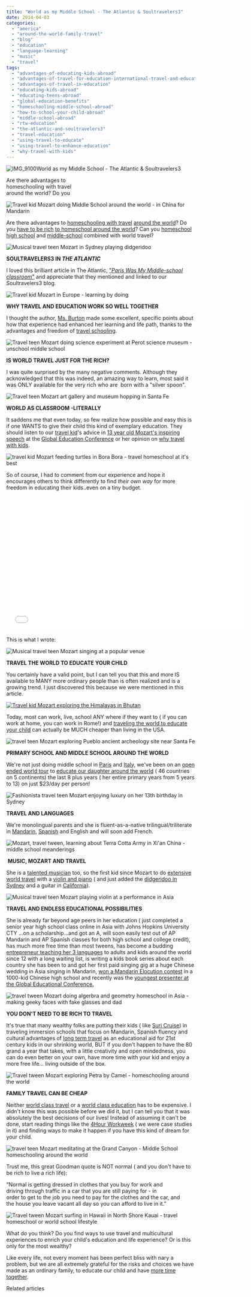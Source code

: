 ```yaml
---
title: "World as my Middle School - The Atlantic & Soultravelers3"
date: 2014-04-03
categories: 
  - "america"
  - "around-the-world-family-travel"
  - "blog"
  - "education"
  - "language-learning"
  - "music"
  - "travel"
tags: 
  - "advantages-of-educating-kids-abroad"
  - "advantages-of-travel-for-education-international-travel-and-education"
  - "advantages-of-travel-in-education"
  - "educating-kids-abroad"
  - "educating-teens-abroad"
  - "global-education-benefits"
  - "homeschooling-middle-school-abroad"
  - "how-to-school-your-child-abroad"
  - "middle-school-abroad"
  - "rtw-education"
  - "the-atlantic-and-soultravelers3"
  - "travel-education"
  - "using-travel-to-educate"
  - "using-travel-to-enhance-education"
  - "why-travel-with-kids"
---
```


![IMG_9100](https://pub-ac94b3f306b24c0dba4238943c97f2e1.r2.dev/6a00e5502a9507883301a5118c8aad970c.jpg)World as my Middle School - 
The Atlantic & Soultravelers3  
  
Are there advantages to  
homeschooling with travel  
around the world? Do you

<!--more-->  
![Travel kid Mozart doing Middle School around the world - in China for Mandarin ](https://pub-ac94b3f306b24c0dba4238943c97f2e1.r2.dev/6a00e5502a9507883301a73d989c1c970d.png)  
  
Are there advantages to [homeschooling with travel](https://pub-ac94b3f306b24c0dba4238943c97f2e1.r2.dev/2010/03/long-term-family-travel-homeschool-roadschool-world-school-digitalnomad-lifestyle-design-virtual-.html "homeschooling with travel ") [around the world](https://pub-ac94b3f306b24c0dba4238943c97f2e1.r2.dev/2012/12/around-the-world-family-travel.html "traveling around the world")? Do you [have to be rich](https://pub-ac94b3f306b24c0dba4238943c97f2e1.r2.dev/2012/09/do-you-have-to-be-rich-like-suri-cruise-to-world-school-learn-mandarin-.html "do you have to be rich to travel") [to homeschool around the world](https://pub-ac94b3f306b24c0dba4238943c97f2e1.r2.dev/2010/04/family-travel-homeschool-education-global-students-lifestyle-design-location-independent-4hww-around.html "homeschool around the world")? Can you [homeschool high school](https://pub-ac94b3f306b24c0dba4238943c97f2e1.r2.dev/2013/07/homeschool-high-school-and-world-travel.html "homeschool high school ") and [middle-school](https://pub-ac94b3f306b24c0dba4238943c97f2e1.r2.dev/2014/02/home-school-science-unschool-and-world-school-tips.html "homeschool science tips for middle school kids") combined with world travel?  
  
![Musical travel teen Mozart in Sydney playing didgeridoo](https://pub-ac94b3f306b24c0dba4238943c97f2e1.r2.dev/6a00e5502a9507883301a3fcddc1e1970b.png)  
  
**SOULTRAVELERS3 IN _THE ATLANTIC_**  
  
I loved this brilliant article in The Atlantic, ["_Paris Was My Middle-school classroom_"](http://www.theatlantic.com/education/archive/2013/11/paris-was-my-middle-school-classroom/281489/ "PARIS WAS MY MIDDLE-SCHOOL CLASSROOM") and appreciate that they mentioned and linked to our Soultravelers3 blog.  
  
![Travel kid Mozart in Europe - learning by doing](https://pub-ac94b3f306b24c0dba4238943c97f2e1.r2.dev/6a00e5502a9507883301a5118d6c89970c.png)  
  
**WHY TRAVEL AND EDUCATION WORK SO WELL TOGETHER**  
  
I thought the author, [Ms. Burton](http://www.theatlantic.com/tara-isabella-burton/ "author tara isabella burton") made some excellent, specific points about how that experience had enhanced her learning and life path, thanks to the advantages and freedom of [travel schooling](https://pub-ac94b3f306b24c0dba4238943c97f2e1.r2.dev/2012/09/how-to-homeschool-through-travel-with-a-gifted-child-.html "homeschooling gifted child through travel").  
  
![Travel teen Mozart doing science experiment at Perot science museum - unschool middle school](https://pub-ac94b3f306b24c0dba4238943c97f2e1.r2.dev/6a00e5502a9507883301a73d989cf5970d.png)  
  
**IS WORLD TRAVEL JUST FOR THE RICH?**  
  
I was quite surprised by the many negative comments. Although they acknowledged that this was indeed, an amazing way to learn, most said it was ONLY available for the very rich who are  born with a "silver spoon".  
  
![Travel teen Mozart art gallery and museum hopping  in Santa Fe](https://pub-ac94b3f306b24c0dba4238943c97f2e1.r2.dev/6a00e5502a9507883301a3fcddc371970b.png)  
  
**WORLD AS CLASSROOM -LITERALLY**  
  
It saddens me that even today, so few realize how possible and easy this is if one WANTS to give their child this kind of exemplary education. They should listen to our [travel kid](https://pub-ac94b3f306b24c0dba4238943c97f2e1.r2.dev/2013/09/the-most-well-traveled-child-in-the-whole-world.html "Mozart - most well traveled kid")'s advice in [13 year old Mozart's inspiring speech](https://pub-ac94b3f306b24c0dba4238943c97f2e1.r2.dev/2013/12/kid-world-citizens-inspiring-speech-at-global-education-conference.html "Mozart's inspiring speech at Global education conference") at the [Global Education Conference](https://pub-ac94b3f306b24c0dba4238943c97f2e1.r2.dev/2013/12/trilingual-mozart-travel-kid-expert-speaks-at-gec-about-world-education.html "trilingual teen Mozart inspiring speech global education conference") or her opinion on [why travel with kids](https://pub-ac94b3f306b24c0dba4238943c97f2e1.r2.dev/2013/09/why-travel-with-kids-kid-traveling-the-world-for-8-years-tells.html "why travel with kids").  
  
![travel kid Mozart feeding turtles in Bora Bora - travel homeschool at it's best](https://pub-ac94b3f306b24c0dba4238943c97f2e1.r2.dev/6a00e5502a9507883301a73d989da2970d.png)  
  
  
So of course, I had to comment from our experience and hope it encourages others to think differently to find _their own way_ for more freedom in educating their kids..even on a tiny budget.  
  

<iframe allowfullscreen src="//www.youtube.com/embed/wn9rDTZj-m4" frameborder="0" height="360" width="640"></iframe>

  
  
  
This is what I wrote:  
  
![Musical travel teen Mozart singing at a popular venue ](https://pub-ac94b3f306b24c0dba4238943c97f2e1.r2.dev/6a00e5502a9507883301a5118d6dd5970c.png)  
  
**TRAVEL THE WORLD TO EDUCATE YOUR CHILD**  
  
You certainly have a valid point, but I can tell you that this and more IS available to MANY more ordinary people than is often realized and is a growing trend. I just discovered this because we were mentioned in this article.  
  
[![Travel kid Mozart exploring the Himalayas in Bhutan](https://pub-ac94b3f306b24c0dba4238943c97f2e1.r2.dev/6a00e5502a9507883301a3fcddc52a970b.jpg "Travel kid Mozart exploring the Himalayas in Bhutan")](https://pub-ac94b3f306b24c0dba4238943c97f2e1.r2.dev/6a00e5502a9507883301a3fcddc52a970b.png)  
  
  
Today, most can work, live, school ANY where if they want to ( if you can work at home, you can work in Rome!) and [traveling the world to educate your child](https://pub-ac94b3f306b24c0dba4238943c97f2e1.r2.dev/2011/09/learning-while-traveling-travel-homeschool-road-school-abroad-5-best-reasons.html "traveling the world to educate your child") can actually be MUCH cheaper than living in the USA.  
  
  
  
![travel teen Mozart exploring Pueblo ancient archeology site near Santa Fe](https://pub-ac94b3f306b24c0dba4238943c97f2e1.r2.dev/6a00e5502a9507883301a5118d6ec5970c.png)  
  
**PRIMARY SCHOOL AND MIDDLE SCHOOL AROUND THE WORLD**  
  
We're not just doing middle school in [Paris](https://pub-ac94b3f306b24c0dba4238943c97f2e1.r2.dev/2011/08/paris-travel-with-kids.html "paris travel with kids") and [Italy,](https://pub-ac94b3f306b24c0dba4238943c97f2e1.r2.dev/2013/03/italy-with-kids-travel-tips.html "Italy travel with kids") we've been on an [open ended world tour](https://pub-ac94b3f306b24c0dba4238943c97f2e1.r2.dev/2012/01/amazing-family-world-tour.html "amazing family world tour") to [educate our daughter around the world](https://pub-ac94b3f306b24c0dba4238943c97f2e1.r2.dev/2009/04/how-to-travel-the-world-as-a-digital-nomad-family.html "educate child through travel") ( 46 countries on 5 continents) the last 8 plus years ( her entire primary years from 5 years to 13) on just $23/day per person!  
  
![Fashionista travel teen Mozart enjoying luxury on her 13th birthday in Sydney](https://pub-ac94b3f306b24c0dba4238943c97f2e1.r2.dev/6a00e5502a9507883301a3fcddc622970b.png)  
  
**TRAVEL **AND** LANGUAGES**  
  
We're monolingual parents and she is fluent-as-a-native trilingual/triliterate in [Mandarin](https://pub-ac94b3f306b24c0dba4238943c97f2e1.r2.dev/2009/04/how-to-travel-the-world-as-a-digital-nomad-family.html "Blond American kid Mozart  fluent in Mandarin"), [Spanish](https://pub-ac94b3f306b24c0dba4238943c97f2e1.r2.dev/2013/05/learning-spanish-in-spain.html "learning Spanish in Spain") and English and will soon add French.  
  
  
![Mozart, travel tween, learning about Terra Cotta Army in Xi'an China - middle school meanderings](https://pub-ac94b3f306b24c0dba4238943c97f2e1.r2.dev/6a00e5502a9507883301a73d989fb2970d.png)  
  
 **MUSIC, MOZART AND TRAVEL**  
  
She is a [talented musician](https://pub-ac94b3f306b24c0dba4238943c97f2e1.r2.dev/2014/03/mozart-beautiful-teen-singer-songwriter-musician.html "travel kid Mozart talented singer, songwriter, musician") too, so the first kid since Mozart to do [extensive world travel](https://pub-ac94b3f306b24c0dba4238943c97f2e1.r2.dev/2008/06/how-to-do-exten.html "extended travel") with a [violin and piano](https://pub-ac94b3f306b24c0dba4238943c97f2e1.r2.dev/2014/02/mozart-plays-mozart-and-more-violin-and-piano-performance.html "travel teen Mozart playing violin and piano performance") ( and just added the [didgeridoo in Sydney](https://pub-ac94b3f306b24c0dba4238943c97f2e1.r2.dev/2014/03/best-place-to-buy-a-didgeridoo-in-sydney-gifts-at-the-quay.html "didgeridoo in Sydney") and a guitar in [California](https://pub-ac94b3f306b24c0dba4238943c97f2e1.r2.dev/2014/01/california-winter-beach-escape-.html "Calfornia winter beach escape")).  
  
![Musical travel teen Mozart playing violin at a performance in Asia](https://pub-ac94b3f306b24c0dba4238943c97f2e1.r2.dev/6a00e5502a9507883301a73d989ff7970d.png)  
  
**TRAVEL AND ENDLESS EDUCATIONAL POSSIBILITIES**  
  
She is already far beyond age peers in her education ( just completed a senior year high school class online in Asia with Johns Hopkins University CTY ...on a scholarship...and got an A, will soon easily test out of AP Mandarin and AP Spanish classes for both high school and college credit), has much more free time than most tweens, has become a budding [entrepreneur teaching her 3 languages](https://pub-ac94b3f306b24c0dba4238943c97f2e1.r2.dev/2013/09/best-classes-or-tutor-for-spanish-english-or-mandarin-in-penang.html "travel teen Mozart teaching 3 languages") to adults and kids around the world since 12 with a long waiting list, is writing a kids book series about each country she has been to and got her first paid singing gig at a huge Chinese wedding in Asia singing in Mandarin, [won a Mandarin Elocution contest](https://pub-ac94b3f306b24c0dba4238943c97f2e1.r2.dev/2013/09/best-classes-or-tutor-for-spanish-english-or-mandarin-in-penang.html "beautiful blond travel teen Mozart won Chinese eloction contest") in a 1000-kid Chinese high school and recently was the [youngest presenter at the Global Educational Conference.](https://pub-ac94b3f306b24c0dba4238943c97f2e1.r2.dev/2013/11/global-citizen-innovative-kid-speaker-at-global-education-conference.html "travel teen Mozart youngest speaker at Global Eduation Conference")  
  
  
![travel tween Mozart doing algerbra and geometry homeschool  in Asia - making geeky faces with fake glasses and  dad](https://pub-ac94b3f306b24c0dba4238943c97f2e1.r2.dev/6a00e5502a9507883301a73d98a0cb970d.png)  
  
  
**YOU DON'T NEED TO BE RICH TO TRAVEL**  
  
It's true that many wealthy folks are putting their kids ( like [Suri Cruise](https://pub-ac94b3f306b24c0dba4238943c97f2e1.r2.dev/2012/09/do-you-have-to-be-rich-like-suri-cruise-to-world-school-learn-mandarin-.html "suri cruise and education")) in traveling immersion schools that focus on Mandarin, Spanish fluency and cultural advantages of [long term travel](https://pub-ac94b3f306b24c0dba4238943c97f2e1.r2.dev/2013/07/long-term-family-travel-most-important-item.html "long term travel as a family") as an educational aid for 21st century kids in our shrinking world, BUT if you don't happen to have the 80 grand a year that takes, with a little creativity and open mindedness, you can do even better on your own, have more time with your kid and enjoy a more free life... living outside of the box.  
  

![Travel tween Mozart exploring Petra by Camel - homeschooling around the world](https://pub-ac94b3f306b24c0dba4238943c97f2e1.r2.dev/6a00e5502a9507883301a3fcddc843970b.png)  
  
**FAMILY TRAVEL CAN BE CHEAP**  

Neither [world class travel](https://pub-ac94b3f306b24c0dba4238943c97f2e1.r2.dev/2010/06/early-retirement-perpetual-travel-radical-early-retirement-with-kids-rtw-family-travel-multiyear.html "world class travel") or a [world class education](https://pub-ac94b3f306b24c0dba4238943c97f2e1.r2.dev/2010/01/seth-godin-lynchpin-education-travel-new-economy-digital-nomad.html "world class education") has to be expensive. I didn't know this was possible before we did it, but I can tell you that it was absolutely the best decisions of our lives! Instead of assuming it can't be done, start reading things like the [4Hour Workweek](https://pub-ac94b3f306b24c0dba4238943c97f2e1.r2.dev/2010/03/the-4hour-workweek-review-by-world-traveling-family-rich-global-digital-lifestyle-design.html "4 hour workweek") ( we were case studies in it) and finding ways to make it happen if you have this kind of dream for your child.  
  
![travel teen Mozart meditating at the Grand Canyon - Middle School homeschooling around the world ](https://pub-ac94b3f306b24c0dba4238943c97f2e1.r2.dev/6a00e5502a9507883301a3fcddc877970b.png)  
  

Trust me, this great Goodman quote is NOT normal ( and you don't have to be rich to live a rich life):

“Normal is getting dressed in clothes that you buy for work and  
driving through traffic in a car that you are still paying for - in  
order to get to the job you need to pay for the clothes and the car, and  
the house you leave vacant all day so you can afford to live in it.”  
  
![Travel tween Mozart surfing in Hawaii in North Shore Kauai - travel homeschool or world school lifestyle](https://pub-ac94b3f306b24c0dba4238943c97f2e1.r2.dev/6a00e5502a9507883301a3fcddc990970b.png)  
  
What do you think? Do you find ways to use travel and multicultural experiences to enrich your child's education and life experience? Or is this only for the most wealthy?  
  
Like every life, not every moment has been perfect bliss with nary a problem, but we are all extremely grateful for the risks and choices we have made as an ordinary family, to educate our child and have [more time together](https://pub-ac94b3f306b24c0dba4238943c97f2e1.r2.dev/2013/06/-father-daughter-relationships.html "families more time together").

Related articles


